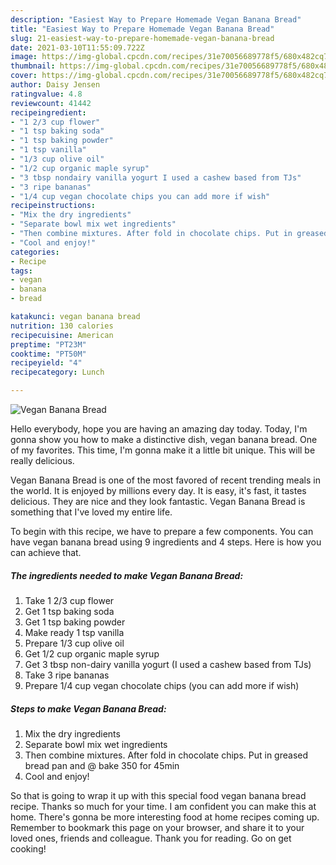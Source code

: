 ```yaml
---
description: "Easiest Way to Prepare Homemade Vegan Banana Bread"
title: "Easiest Way to Prepare Homemade Vegan Banana Bread"
slug: 21-easiest-way-to-prepare-homemade-vegan-banana-bread
date: 2021-03-10T11:55:09.722Z
image: https://img-global.cpcdn.com/recipes/31e70056689778f5/680x482cq70/vegan-banana-bread-recipe-main-photo.jpg
thumbnail: https://img-global.cpcdn.com/recipes/31e70056689778f5/680x482cq70/vegan-banana-bread-recipe-main-photo.jpg
cover: https://img-global.cpcdn.com/recipes/31e70056689778f5/680x482cq70/vegan-banana-bread-recipe-main-photo.jpg
author: Daisy Jensen
ratingvalue: 4.8
reviewcount: 41442
recipeingredient:
- "1 2/3 cup flower"
- "1 tsp baking soda"
- "1 tsp baking powder"
- "1 tsp vanilla"
- "1/3 cup olive oil"
- "1/2 cup organic maple syrup"
- "3 tbsp nondairy vanilla yogurt I used a cashew based from TJs"
- "3 ripe bananas"
- "1/4 cup vegan chocolate chips you can add more if wish"
recipeinstructions:
- "Mix the dry ingredients"
- "Separate bowl mix wet ingredients"
- "Then combine mixtures. After fold in chocolate chips. Put in greased bread pan and @ bake 350 for 45min"
- "Cool and enjoy!"
categories:
- Recipe
tags:
- vegan
- banana
- bread

katakunci: vegan banana bread 
nutrition: 130 calories
recipecuisine: American
preptime: "PT23M"
cooktime: "PT50M"
recipeyield: "4"
recipecategory: Lunch

---
```



![Vegan Banana Bread](https://img-global.cpcdn.com/recipes/31e70056689778f5/680x482cq70/vegan-banana-bread-recipe-main-photo.jpg)

Hello everybody, hope you are having an amazing day today. Today, I'm gonna show you how to make a distinctive dish, vegan banana bread. One of my favorites. This time, I'm gonna make it a little bit unique. This will be really delicious.

Vegan Banana Bread is one of the most favored of recent trending meals in the world. It is enjoyed by millions every day. It is easy, it's fast, it tastes delicious. They are nice and they look fantastic. Vegan Banana Bread is something that I've loved my entire life.




To begin with this recipe, we have to prepare a few components. You can have vegan banana bread using 9 ingredients and 4 steps. Here is how you can achieve that.

<!--inarticleads1-->

##### The ingredients needed to make Vegan Banana Bread:

1. Take 1 2/3 cup flower
1. Get 1 tsp baking soda
1. Get 1 tsp baking powder
1. Make ready 1 tsp vanilla
1. Prepare 1/3 cup olive oil
1. Get 1/2 cup organic maple syrup
1. Get 3 tbsp non-dairy vanilla yogurt (I used a cashew based from TJs)
1. Take 3 ripe bananas
1. Prepare 1/4 cup vegan chocolate chips (you can add more if wish)




<!--inarticleads2-->

##### Steps to make Vegan Banana Bread:

1. Mix the dry ingredients
1. Separate bowl mix wet ingredients
1. Then combine mixtures. After fold in chocolate chips. Put in greased bread pan and @ bake 350 for 45min
1. Cool and enjoy!




So that is going to wrap it up with this special food vegan banana bread recipe. Thanks so much for your time. I am confident you can make this at home. There's gonna be more interesting food at home recipes coming up. Remember to bookmark this page on your browser, and share it to your loved ones, friends and colleague. Thank you for reading. Go on get cooking!
